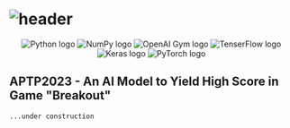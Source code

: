 <h1>
  <img alt="header" src="https://user-images.githubusercontent.com/97948617/226820118-69fec367-3aec-40e1-912c-f6cfe4a1043b.png"/>
</h1>

<div align="center">
  <img alt="Python logo" src="https://img.shields.io/badge/Python%203%2E10-3670A0?style=for-the-badge&logo=python&logoColor=ffdd54"/>
  <img alt="NumPy logo" src="https://img.shields.io/badge/Numpy-013243?style=for-the-badge&logo=numpy&logoColor=white">
  <img alt="OpenAI Gym logo" src="https://img.shields.io/badge/OpenAI%20Gym-0081A5?style=for-the-badge&logo=Openai%20gym&logoColor=white">
  <img alt="TenserFlow logo" src="https://img.shields.io/badge/TensorFlow-FF6F00?style=for-the-badge&logo=TensorFlow&logoColor=white">
  <img alt="Keras logo" src="https://img.shields.io/badge/Keras-D00000?style=for-the-badge&logo=Keras&logoColor=white">
  <img alt="PyTorch logo" src="https://img.shields.io/badge/pytorch-EE4C2C?style=for-the-badge&logo=PyTorch&logoColor=white">
</div>

## APTP2023 - An AI Model to Yield High Score in Game "Breakout"
    ...under construction